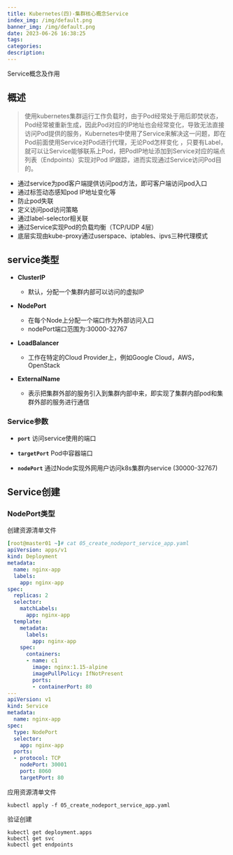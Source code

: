```yaml
---
title: Kubernetes(四)-集群核心概念Service
index_img: /img/default.png
banner_img: /img/default.png
date: 2023-06-26 16:38:25
tags:
categories:
description:
---
```


Service概念及作用

<!-- more -->

## 概述

> 使用kubernetes集群运行工作负载时，由于Pod经常处于用后即焚状态，Pod经常被重新生成，因此Pod对应的IP地址也会经常变化，导致无法直接访问Pod提供的服务，Kubernetes中使用了Service来解决这一问题，即在Pod前面使用Service对Pod进行代理，无论Pod怎样变化 ，只要有Label，就可以让Service能够联系上Pod，把PodIP地址添加到Service对应的端点列表（Endpoints）实现对Pod IP跟踪，进而实现通过Service访问Pod目的。

- 通过service为pod客户端提供访问pod方法，即可客户端访问pod入口
- 通过标签动态感知pod IP地址变化等
- 防止pod失联
- 定义访问pod访问策略
- 通过label-selector相关联
- 通过Service实现Pod的负载均衡（TCP/UDP 4层）
- 底层实现由kube-proxy通过userspace、iptables、ipvs三种代理模式

## service类型

- **ClusterIP**
  - 默认，分配一个集群内部可以访问的虚拟IP

- **NodePort**
  - 在每个Node上分配一个端口作为外部访问入口
  - nodePort端口范围为:30000-32767

- **LoadBalancer**
  - 工作在特定的Cloud Provider上，例如Google Cloud，AWS，OpenStack

- **ExternalName**
  - 表示把集群外部的服务引入到集群内部中来，即实现了集群内部pod和集群外部的服务进行通信

### Service参数

- **`port`**             访问service使用的端口

- **`targetPort`**  Pod中容器端口

- **`nodePort`**   通过Node实现外网用户访问k8s集群内service (30000-32767)

## Service创建

### NodePort类型

创建资源清单文件

```yaml
[root@master01 ~]# cat 05_create_nodeport_service_app.yaml
apiVersion: apps/v1
kind: Deployment
metadata:
  name: nginx-app
  labels:
    app: nginx-app
spec:
  replicas: 2
  selector:
    matchLabels:
      app: nginx-app
  template:
    metadata:
      labels:
        app: nginx-app
    spec:
      containers:
      - name: c1
        image: nginx:1.15-alpine
        imagePullPolicy: IfNotPresent
        ports:
        - containerPort: 80
---
apiVersion: v1
kind: Service
metadata:
  name: nginx-app
spec:
  type: NodePort
  selector:
    app: nginx-app
  ports:
  - protocol: TCP
    nodePort: 30001
    port: 8060
    targetPort: 80
```

应用资源清单文件

```shell
kubectl apply -f 05_create_nodeport_service_app.yaml
```

验证创建

```shell
kubectl get deployment.apps
kubectl get svc
kubectl get endpoints
```
